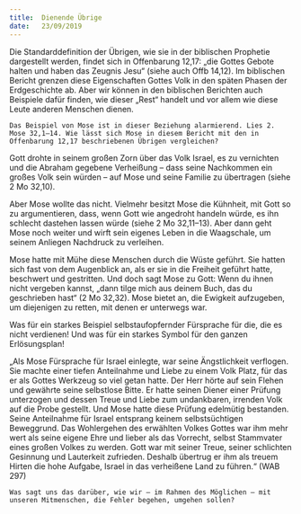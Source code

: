 ```yaml
---
title:  Dienende Übrige
date:   23/09/2019
---
```


Die Standarddefinition der Übrigen, wie sie in der biblischen Prophetie dargestellt werden, findet sich in Offenbarung 12,17: „die Gottes Gebote halten und haben das Zeugnis Jesu“ (siehe auch Offb 14,12). Im biblischen Bericht grenzen diese Eigenschaften Gottes Volk in den späten Phasen der Erdgeschichte ab. Aber wir können in den biblischen Berichten auch Beispiele dafür finden, wie dieser „Rest“ handelt und vor allem wie diese Leute anderen Menschen dienen.

`Das Beispiel von Mose ist in dieser Beziehung alarmierend. Lies 2. Mose 32,1–14. Wie lässt sich Mose in diesem Bericht mit den in Offenbarung 12,17 beschriebenen Übrigen vergleichen?`

Gott drohte in seinem großen Zorn über das Volk Israel, es zu vernichten und die Abraham gegebene Verheißung – dass seine Nachkommen ein großes Volk sein würden – auf Mose und seine Familie zu übertragen (siehe 2 Mo 32,10).

Aber Mose wollte das nicht. Vielmehr besitzt Mose die Kühnheit, mit Gott so zu argumentieren, dass, wenn Gott wie angedroht handeln würde, es ihn schlecht dastehen lassen würde (siehe 2 Mo 32,11–13). Aber dann geht Mose noch weiter und wirft sein eigenes Leben in die Waagschale, um seinem Anliegen Nachdruck zu verleihen.

Mose hatte mit Mühe diese Menschen durch die Wüste geführt. Sie hatten sich fast von dem Augenblick an, als er sie in die Freiheit geführt hatte, beschwert und gestritten. Und doch sagt Mose zu Gott: Wenn du ihnen nicht vergeben kannst, „dann tilge mich aus deinem Buch, das du geschrieben hast“ (2 Mo 32,32). Mose bietet an, die Ewigkeit aufzugeben, um diejenigen zu retten, mit denen er unterwegs war.

Was für ein starkes Beispiel selbstaufopfernder Fürsprache für die, die es nicht verdienen! Und was für ein starkes Symbol für den ganzen Erlösungsplan!

„Als Mose Fürsprache für Israel einlegte, war seine Ängstlichkeit verflogen. Sie machte einer tiefen Anteilnahme und Liebe zu einem Volk Platz, für das er als Gottes Werkzeug so viel getan hatte. Der Herr hörte auf sein Flehen und gewährte seine selbstlose Bitte. Er hatte seinen Diener einer Prüfung unterzogen und dessen Treue und Liebe zum undankbaren, irrenden Volk auf die Probe gestellt. Und Mose hatte diese Prüfung edelmütig bestanden. Seine Anteilnahme für Israel entsprang keinem selbstsüchtigen Beweggrund. Das Wohlergehen des erwählten Volkes Gottes war ihm mehr wert als seine eigene Ehre und lieber als das Vorrecht, selbst Stammvater eines großen Volkes zu werden. Gott war mit seiner Treue, seiner schlichten Gesinnung und Lauterkeit zufrieden. Deshalb übertrug er ihm als treuem Hirten die hohe Aufgabe, Israel in das verheißene Land zu führen.“ (WAB 297)

`Was sagt uns das darüber, wie wir – im Rahmen des Möglichen – mit unseren Mitmenschen, die Fehler begehen, umgehen sollen?`
